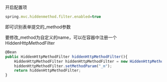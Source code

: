开启配置项

```javascript
spring.mvc.hiddenmethod.filter.enabled=true
```

即可识别表单提交的_method参数



要修改_method为自定义的name，可以在容器中注册一个HiddenHttpMethodFilter 

```javascript
@Bean
public HiddenHttpMethodFilter hiddenHttpMethodFilter(){
    HiddenHttpMethodFilter hiddenHttpMethodFilter = new HiddenHttpMethodFilter();
    hiddenHttpMethodFilter.setMethodParam("_m");
    return hiddenHttpMethodFilter;
}
```

